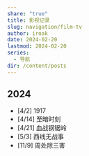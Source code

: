 ```yaml
---
share: "true"
title: 影视记录
slug: navigation/film-tv
author: iroak
date: 2024-02-20
lastmod: 2024-02-20
series:
  - 导航
dir: /content/posts
---
```

## 2024
* [4/2]  1917
* [4/14]  至暗时刻
* [4/21]  血战钢锯岭
* [5/3]  西线无战事
* [11/9]  周处除三害
